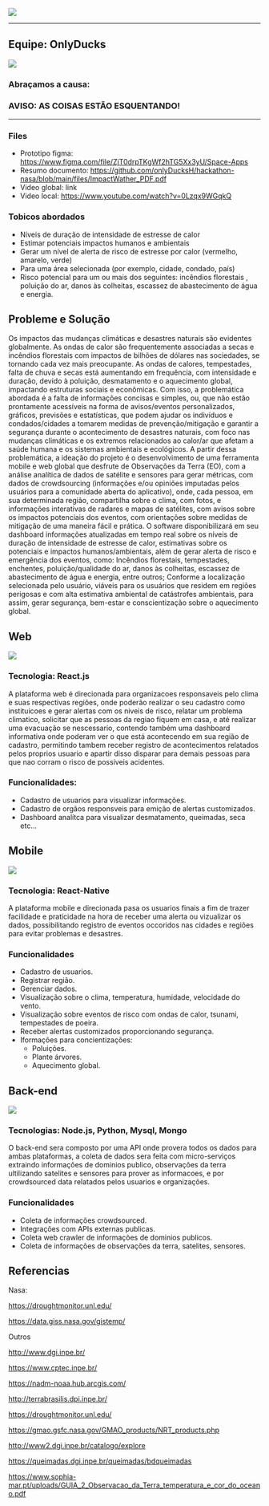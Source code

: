 ![](./images/logo.png)
___
## Equipe: OnlyDucks
![](./images/peoples.png)
### Abraçamos a causa:
### AVISO: AS COISAS ESTÃO ESQUENTANDO!

___
### Files

- Prototipo figma: https://www.figma.com/file/ZjT0drpTKgWf2hTG5Xx3yU/Space-Apps
- Resumo documento: https://github.com/onlyDucksH/hackathon-nasa/blob/main/files/ImpactWather_PDF.pdf
- Video global: link
- Video local: https://www.youtube.com/watch?v=0Lzqx9WGqkQ

### Tobicos abordados
- Níveis de duração de intensidade de estresse de calor
- Estimar potenciais impactos humanos e ambientais
- Gerar um nível de alerta de risco de estresse por calor (vermelho, amarelo, verde)
- Para uma área selecionada (por exemplo, cidade, condado, país)
- Risco potencial para um ou mais dos seguintes: incêndios florestais , poluição do ar, danos às colheitas, escassez de abastecimento de água e energia.

## Probleme e Solução

Os impactos das mudanças climáticas e desastres naturais são evidentes globalmente. As ondas de calor são frequentemente associadas a secas e incêndios florestais com impactos de bilhões de dólares nas sociedades, se tornando cada vez mais preocupante. As ondas de calores, tempestades, falta de chuva e secas está aumentando em frequência, com intensidade e duração, devido à poluição, desmatamento e o aquecimento global, impactando estruturas sociais e econômicas.
Com isso, a problemática abordada é a falta de informações concisas e simples, ou, que não estão prontamente acessíveis na forma de avisos/eventos personalizados, gráficos, previsões e estatísticas, que podem ajudar os indivíduos e condados/cidades a tomarem medidas de prevenção/mitigação e garantir a segurança durante o acontecimento de desastres naturais, com foco nas mudanças climáticas e os extremos relacionados ao calor/ar que afetam a saúde humana e os sistemas ambientais e ecológicos.
A partir dessa problemática, a ideação do projeto é o desenvolvimento de uma ferramenta mobile e web global que desfrute de Observações da Terra (EO), com a análise analítica de dados de satélite e sensores para gerar métricas, com dados de crowdsourcing (informações e/ou opiniões imputadas pelos usuários para a comunidade aberta do aplicativo), onde, cada pessoa, em sua determinada região, compartilha sobre o clima, com fotos, e informações interativas de radares e mapas de satélites, com avisos sobre os impactos potenciais dos eventos, com orientações sobre medidas de mitigação de uma maneira fácil e prática.
O software disponibilizará em seu dashboard informações atualizadas em tempo real sobre os  níveis de duração de intensidade de estresse de calor, estimativas  sobre os potenciais e impactos humanos/ambientais, além de gerar alerta de risco e emergência dos eventos, como:
Incêndios florestais, tempestades,  enchentes, poluição/qualidade do ar, danos às colheitas, escassez de abastecimento de água e energia, entre outros;
Conforme a localização selecionada pelo usuário, viáveis para os usuários que residem em regiões perigosas e com alta estimativa ambiental de catástrofes ambientais, para assim, gerar segurança, bem-estar e conscientização sobre o aquecimento global.

## Web

![](./images/web.png)

### Tecnologia: React.js

A plataforma web é direcionada para organizacoes responsaveis pelo clima e suas respectivas regiões, onde poderão realizar o seu cadastro como instituicoes e gerar alertas com os niveis de risco, relatar um problema climatico, solicitar que as pessoas da regiao fiquem em casa, e até realizar uma evacuação se nescessario, contendo também uma dashboard informativa onde poderam ver o que está acontecendo em sua região de cadastro, permitindo tambem receber registro de acontecimentos
relatados pelos proprios usuario e apartir disso disparar para demais pessoas para que nao corram o risco de possiveis acidentes.

### Funcionalidades:

- Cadastro de usuarios para visualizar informações.
- Cadastro de orgãos responsveis para emição de alertas customizados.
- Dashboard analítca para visualizar desmatamento, queimadas, seca etc...

## Mobile

![](./images/mobile.png)

### Tecnologia: React-Native

A plataforma mobile e direcionada pasa os usuarios finais a fim de trazer facilidade e praticidade na hora de receber uma alerta ou vizualizar os dados, possibilitando registro de eventos occoridos nas cidades e regiões para evitar problemas e desastres.

### Funcionalidades 

- Cadastro de usuarios.
- Registrar região.
- Gerenciar dados.
- Visualização sobre o clima, temperatura, humidade, velocidade do vento.
- Visualização sobre eventos de risco com ondas de calor, tsunami, tempestades de poeira.
- Receber alertas customizados proporcionando segurança.
- Iformações para concientizações:
  - Poluições.
  - Plante árvores.
  - Aquecimento global.
  
## Back-end

![](./images/backend.png)

### Tecnologias: Node.js, Python, Mysql, Mongo

O back-end sera composto por uma API onde provera todos os dados para ambas plataformas, a coleta de dados sera feita com micro-serviços extraindo informações de dominios publico, observações da terra ultilizando satelites e sensores para prover as informacoes, e por crowdsourced data relatados pelos usuarios e organizações.

### Funcionalidades

- Coleta de informações crowdsourced.
- Integrações com APIs externas publicas.
- Coleta web crawler de informações de dominios publicos.
- Coleta de informações de observações da terra, satelites, sensores.

## Referencias

Nasa:

https://droughtmonitor.unl.edu/

https://data.giss.nasa.gov/gistemp/

Outros

http://www.dgi.inpe.br/

https://www.cptec.inpe.br/

https://nadm-noaa.hub.arcgis.com/

http://terrabrasilis.dpi.inpe.br/

https://droughtmonitor.unl.edu/

https://gmao.gsfc.nasa.gov/GMAO_products/NRT_products.php

http://www2.dgi.inpe.br/catalogo/explore

https://queimadas.dgi.inpe.br/queimadas/bdqueimadas

https://www.sophia-mar.pt/uploads/GUIA_2_Observacao_da_Terra_temperatura_e_cor_do_oceano.pdf